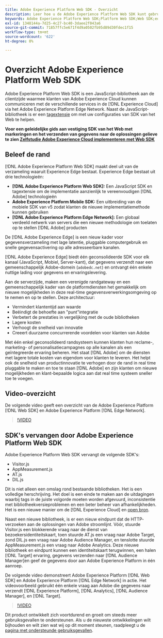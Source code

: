 ```yaml
---
title: Adobe Experience Platform Web SDK - Overzicht
description: Leer hoe u de Adobe Experience Platform Web SDK kunt gebruiken om de mogelijkheden van het Platform in uw website te integreren.
keywords: Adobe Experience Platform Web SDK;Platform Web SDK;Web SDK;edge;Visitor.js;AppMeasurement.js;AT.js;DIL.js;web sdk;SDK;web SDK;Launch;launch
exl-id: 1348144a-7d25-4c27-bc40-3daee2f043a6
source-git-commit: 71857ffc5e671f4d9a0502fb95d89d30fdec1f15
workflow-type: tm+mt
source-wordcount: '622'
ht-degree: 0%

---
```


# Overzicht Adobe Experience Platform Web SDK

Adobe Experience Platform Web SDK is een JavaScript-bibliotheek aan de clientzijde waarmee klanten van Adobe Experience Cloud kunnen communiceren met de verschillende services in de [!DNL Experience Cloud] via het Adobe Experience Platform Edge Network. Naast de JavaScript-bibliotheek is er een [tagextensie](./extension/web-sdk-extension-configuration.md) om met uw configuraties van SDK van het Web te helpen.

**Voor een geleidelijke gids aan vestiging SDK van het Web met markeringen en het verzenden van gegevens naar de oplossingen gelieve te zien [Zelfstudie Adobe Experience Cloud implementeren met Web SDK](https://experienceleague.adobe.com/docs/platform-learn/implement-web-sdk/overview.html?lang=en)**

## Beleef de rand

[!DNL Adobe Experience Platform Web SDK] maakt deel uit van de verzameling waaruit Experience Edge bestaat. Experience Edge bestaat uit drie technologieën:

* **[!DNL Adobe Experience Platform Web SDK]:** Een JavaScript SDK en tagextensie om de implementatie aanzienlijk te vereenvoudigen [!DNL Adobe] technologieën
* **Adobe Experience Platform Mobile SDK:** Een uitbreiding van de mobiele SDK van v5 zodat klanten de nieuwe implementatiemethode kunnen gebruiken
* **[!DNL Adobe Experience Platform Edge Network]:** Een globaal verdeeld netwerk van servers die een nieuwe methodologie om toelaten op te stellen [!DNL Adobe] producten

De [!DNL Adobe Experience Edge] is een nieuw kader voor gegevensverzameling met lage latentie, pluggable computergebruik en snelle gegevensactivering op alle adresseerbare kanalen.

[!DNL Adobe Experience Edge] biedt één geconsolideerde SDK voor elk kanaal (JavaScript, Mobiel, Server-kant), dat gegevens verzendt naar een gemeenschappelijk Adobe-domein (`adobedc.net`) en ontvangt één enkele nuttige lading voor gegevens en ervaringslevering.

Aan de serverzijde, maken een verenigde randgateway en een gemeenschappelijk kader van de platformdiensten het gemakkelijk om nieuwe mogelijkheden in deze real-time gegevensverwerkingsomgeving op te nemen en op te stellen.  Deze architectuur:

* Vermindert klantentijd aan waarde
* Beëindigt de behoefte aan &quot;punt&quot;integratie
* Verbetert de prestaties in vergelijking met de oude bibliotheken
* Lagere kosten
* Verhoogt de snelheid van innovatie
* Creeert duurzame concurrerende voordelen voor klanten van Adobe

Met één enkel geconsolideerd randsysteem kunnen klanten hun reclame-, marketing- of personalisatiecampagnes op alle kanalen als een geïntegreerde ervaring beheren.  Het staat [!DNL Adobe] om de diensten met lagere totale kosten van eigendom voor klanten te leveren.  Het helpt ook de snelheid van productinnovatie te verhogen door de rand in real time pluggable te maken en toe te staan [!DNL Adobe] en zijn klanten om nieuwe mogelijkheden en klant-bepaalde logica aan dat real time systeem sneller toe te voegen.

## Video-overzicht

De volgende video geeft een overzicht van de Adobe Experience Platform [!DNL Web SDK] en Adobe Experience Platform [!DNL Edge Network].

>[!VIDEO](https://video.tv.adobe.com/v/34141?quality=12&learn=on)

## SDK&#39;s vervangen door Adobe Experience Platform Web SDK

Adobe Experience Platform Web SDK vervangt de volgende SDK&#39;s:

* Visitor.js
* AppMeasurement.js
* AT.js
* DIL.js

Dit is niet alleen een omslag rond bestaande bibliotheken. Het is een volledige herschrijving. Het doel is een einde te maken aan de uitdagingen waarbij tags in de juiste volgorde moeten worden afgevuurd, inconsistentie met bibliotheekversieproblemen en een beter beheer van afhankelijkheden. Het is een nieuwe manier om de [!DNL Experience Cloud] en [open bron](https://github.com/adobe/alloy).

Naast een nieuwe bibliotheek, is er een nieuw eindpunt dat de HTTP- verzoeken aan de oplossingen van Adobe stroomlijnt. Vóór, stuurde Visitor.js een blokkerende vraag naar de dienst van bezoekersidentiteitskaart, toen stuurde AT.js een vraag naar Adobe Target, zond DIL.js een vraag naar Adobe Audience Manager, en tenslotte stuurde AppMeasurement.js een vraag naar Adobe Analytics. Deze nieuwe bibliotheek en eindpunt kunnen een identiteitskaart terugwinnen, een halen [!DNL Target] ervaring, gegevens verzenden naar [!DNL Audience Manager]en geef de gegevens door aan Adobe Experience Platform in één aanroep.

De volgende video demonstreert Adobe Experience Platform [!DNL Web SDK] en Adobe Experience Platform [!DNL Edge Network] in actie. Het videovoorbeeld gebruikt één enkele vraag aan Adobe die gegevens naar verzendt [!DNL Experience Platform], [!DNL Analytics], [!DNL Audience Manager], en [!DNL Target].

>[!VIDEO](https://video.tv.adobe.com/v/34148?quality=12&learn=on)

Dit product ontwikkelt zich voortdurend en groeit om steeds meer gebruiksgevallen te ondersteunen. Als u de nieuwste ontwikkelingen wilt bijhouden en wilt zien wat wij op dit moment steunen, raadpleegt u de [pagina met ondersteunde gebruiksgevallen](https://github.com/orgs/adobe/projects/18/views/1).
